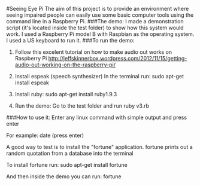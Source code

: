 #Seeing Eye Pi
The aim of this project is to provide an environment where seeing impaired people can easily use some basic computer tools using the command line in a Raspberry Pi.
###The demo:
I made a demonstration script (it's located inside the test folder) to show how this system would work.
I used a Raspberry Pi model B with Raspbian as the operating system. I used a US keyboard to run it.
###To run the demo:
1) Follow this excelent tutorial on how to make audio out works on Raspberry Pi
http://jeffskinnerbox.wordpress.com/2012/11/15/getting-audio-out-working-on-the-raspberry-pi/

2) Install espeak (speech synthesizer)
In the terminal run:
sudo apt-get install espeak

3) Install ruby:
sudo apt-get install ruby1.9.3

4) Run the demo:
Go to the test folder and run
ruby v3.rb

###How to use it:
Enter any linux command with simple output and press enter

For example:
date (press enter)

A good way to test is to install the "fortune" application.
fortune prints out a random quotation from a database into the terminal

To install fortune run:
sudo apt-get install fortune

And then inside the demo you can run:
fortune<enter>

